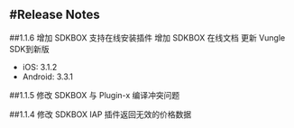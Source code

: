 #Release Notes
---

##1.1.6
增加 SDKBOX 支持在线安装插件
增加 SDKBOX 在线文档
更新 Vungle SDK到新版
 * iOS: 3.1.2
 * Android: 3.3.1

##1.1.5
修改 SDKBOX 与 Plugin-x 编译冲突问题

##1.1.4
修改 SDKBOX IAP 插件返回无效的价格数据
